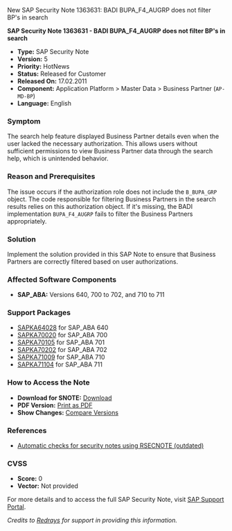 New SAP Security Note 1363631: BADI BUPA_F4_AUGRP does not filter BP's in search

**SAP Security Note 1363631 - BADI BUPA_F4_AUGRP does not filter BP's in search**

- **Type:** SAP Security Note
- **Version:** 5
- **Priority:** HotNews
- **Status:** Released for Customer
- **Released On:** 17.02.2011
- **Component:** Application Platform > Master Data > Business Partner (`AP-MD-BP`)
- **Language:** English

### Symptom
The search help feature displayed Business Partner details even when the user lacked the necessary authorization. This allows users without sufficient permissions to view Business Partner data through the search help, which is unintended behavior.

### Reason and Prerequisites
The issue occurs if the authorization role does not include the `B_BUPA_GRP` object. The code responsible for filtering Business Partners in the search results relies on this authorization object. If it's missing, the BADI implementation `BUPA_F4_AUGRP` fails to filter the Business Partners appropriately.

### Solution
Implement the solution provided in this SAP Note to ensure that Business Partners are correctly filtered based on user authorizations.

### Affected Software Components
- **SAP_ABA:** Versions 640, 700 to 702, and 710 to 711

### Support Packages
- [SAPKA64028](https://me.sap.com/supportpackage/SAPKA64028) for SAP_ABA 640
- [SAPKA70020](https://me.sap.com/supportpackage/SAPKA70020) for SAP_ABA 700
- [SAPKA70105](https://me.sap.com/supportpackage/SAPKA70105) for SAP_ABA 701
- [SAPKA70202](https://me.sap.com/supportpackage/SAPKA70202) for SAP_ABA 702
- [SAPKA71009](https://me.sap.com/supportpackage/SAPKA71009) for SAP_ABA 710
- [SAPKA71104](https://me.sap.com/supportpackage/SAPKA71104) for SAP_ABA 711

### How to Access the Note
- **Download for SNOTE:** [Download](https://notesdownloads.sap.com/note/0040000008037362017)
- **PDF Version:** [Print as PDF](https://userapps.support.sap.com/sap/support/sfm/notes/print/0001363631?language=en-US&token=E8E552068E624EC9CE3BAE75911A3A69)
- **Show Changes:** [Compare Versions](https://me.sap.com/notesLatestChanges/0001363631/E/diff)

### References
- [Automatic checks for security notes using RSECNOTE (outdated)](https://me.sap.com/notes/888889)

### CVSS
- **Score:** 0
- **Vector:** Not provided

For more details and to access the full SAP Security Note, visit [SAP Support Portal](https://me.sap.com/notes/1363631).

*Credits to [Redrays](https://redrays.io) for support in providing this information.*